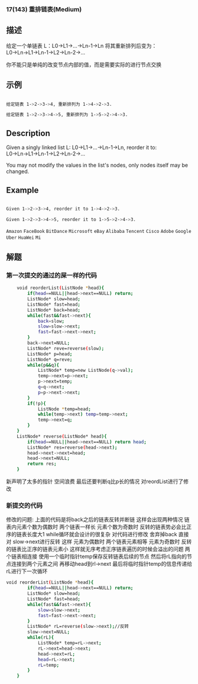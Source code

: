 ### 17(143) 重排链表(Medium)

## 描述

给定一个单链表 L：L0→L1→…→Ln-1→Ln 
将其重新排列后变为： L0→Ln→L1→Ln-1→L2→Ln-2→…

你不能只是单纯的改变节点内部的值，而是需要实际的进行节点交换

## 示例
```bash

给定链表 1->2->3->4, 重新排列为 1->4->2->3.

给定链表 1->2->3->4->5, 重新排列为 1->5->2->4->3.

```

## Description

Given a singly linked list L: L0→L1→…→Ln-1→Ln,
reorder it to: L0→Ln→L1→Ln-1→L2→Ln-2→…

You may not modify the values in the list's nodes, only nodes itself may be changed.


## Example
```bash

Given 1->2->3->4, reorder it to 1->4->2->3.

Given 1->2->3->4->5, reorder it to 1->5->2->4->3.

```

`Amazon` `FaceBook` `BitDance` `Microsoft` `eBay` `Alibaba` `Tencent` `Cisco` `Adobe` `Google` `Uber` `HuaWei` `Mi`
## 解题

### 第一次提交的通过的屎一样的代码
```bash
    void reorderList(ListNode *head){
        if(head==NULL||head->next==NULL) return;
        ListNode* slow=head;
        ListNode* fast=head;
        ListNode* back=head;
        while(fast&&fast->next){
            back=slow;
            slow=slow->next;
            fast=fast->next->next;
        }
        back->next=NULL;
        ListNode* reve=reverse(slow);
        ListNode* p=head;
        ListNode* q=reve;
        while(p&&q){
            ListNode* temp=new ListNode(q->val);
            temp->next=p->next;
            p->next=temp;
            q=q->next;
            p=p->next->next;
        }
        if(!p){
            ListNode *temp=head;
            while(temp->next) temp=temp->next;
            temp->next=q;
        }
    }
    ListNode* reverse(ListNode* head){
        if(head==NULL||head->next==NULL) return head;
        ListNode* res=reverse(head->next);
        head->next->next=head;
        head->next=NULL;
        return res;
    }
```
新声明了太多的指针 空间浪费 最后还要判断q比p长的情况 
对reordList进行了修改 
### 新提交的代码

修改的问题: 上面的代码是将back之后的链表反转并断链 这样会出现两种情况 链表内元素个数为偶数时 两个链表一样长 元素个数为奇数时 反转的链表势必会比正序的链表长度大1  while循环就会设计的很复杂
对代码进行修改 舍弃掉back 直接对 slow->next进行反转 这样 元素为偶数时 两个链表元素相等 元素为奇数时 反转的链表比正序的链表元素小 这样就无序考虑正序链表遍历的时候会溢出的问题
两个链表相连接 使用一个临时指针temp保存反转链表后续的节点 然后将rL指向的节点连接到两个元素之间  再移动head到rl->next 最后将临时指针temp的信息传递给rL进行下一次循环

```bash
void reorderList(ListNode *head){
        if(head==NULL||head->next==NULL) return;
        ListNode* slow=head;
        ListNode* fast=head;
        while(fast&&fast->next){
            slow=slow->next;
            fast=fast->next->next;
        }
        ListNode* rL=reverse(slow->next);//反转
        slow->next=NULL;
        while(rL){
            ListNode* temp=rL->next;
            rL->next=head->next;
            head->next=rL;
            head=rL->next;
            rL=temp;
        }
    }
```